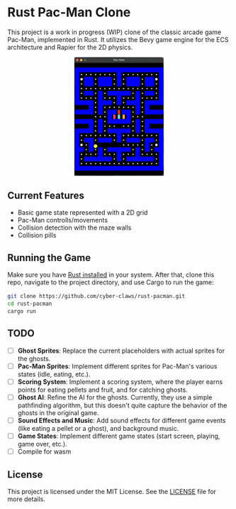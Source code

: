 # Rust Pac-Man Clone

This project is a work in progress (WIP) clone of the classic arcade game Pac-Man, implemented in Rust. It utilizes the Bevy game engine for the ECS architecture and Rapier for the 2D physics.

<p align="center">
  <img width="40%" src="assets/images/sample.png" alt="Pac-Man Game Screenshot"/>
</p>

## Current Features

- Basic game state represented with a 2D grid
- Pac-Man controlls/movements
- Collision detection with the maze walls
- Collision pills

## Running the Game

Make sure you have [Rust installed](https://www.rust-lang.org/tools/install) in your system. After that, clone this repo, navigate to the project directory, and use Cargo to run the game:

```sh
git clone https://github.com/cyber-claws/rust-pacman.git
cd rust-pacman
cargo run
```

## TODO

- [ ] **Ghost Sprites**: Replace the current placeholders with actual sprites for the ghosts.
- [ ] **Pac-Man Sprites**: Implement different sprites for Pac-Man's various states (idle, eating, etc.).
- [ ] **Scoring System**: Implement a scoring system, where the player earns points for eating pellets and fruit, and for catching ghosts.
- [ ] **Ghost AI**: Refine the AI for the ghosts. Currently, they use a simple pathfinding algorithm, but this doesn't quite capture the behavior of the ghosts in the original game.
- [ ] **Sound Effects and Music**: Add sound effects for different game events (like eating a pellet or a ghost), and background music.
- [ ] **Game States**: Implement different game states (start screen, playing, game over, etc.).
- [ ] Compile for wasm

## License

This project is licensed under the MIT License. See the [LICENSE](./LICENSE) file for more details.